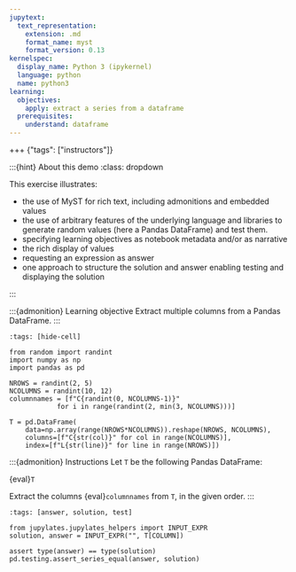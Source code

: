 ```yaml
---
jupytext:
  text_representation:
    extension: .md
    format_name: myst
    format_version: 0.13
kernelspec:
  display_name: Python 3 (ipykernel)
  language: python
  name: python3
learning:
  objectives:
    apply: extract a series from a dataframe
  prerequisites:
    understand: dataframe
---
```


+++ {"tags": ["instructors"]}

:::{hint} About this demo
:class: dropdown

This exercise illustrates:
- the use of MyST for rich text, including admonitions and embedded values
- the use of arbitrary features of the underlying language and
  libraries to generate random values (here a Pandas DataFrame) and
  test them.
- specifying learning objectives as notebook metadata and/or as narrative
- the rich display of values
- requesting an expression as answer
- one approach to structure the solution and answer enabling testing
  and displaying the solution

:::

:::{admonition} Learning objective
Extract multiple columns from a Pandas DataFrame.
:::

```{code-cell}
:tags: [hide-cell]

from random import randint
import numpy as np
import pandas as pd

NROWS = randint(2, 5)
NCOLUMNS = randint(10, 12)
columnnames = [f"C{randint(0, NCOLUMNS-1)}"
            for i in range(randint(2, min(3, NCOLUMNS)))]

T = pd.DataFrame(
    data=np.array(range(NROWS*NCOLUMNS)).reshape(NROWS, NCOLUMNS),
    columns=[f"C{str(col)}" for col in range(NCOLUMNS)],
    index=[f"L{str(line)}" for line in range(NROWS)])
```

:::{admonition} Instructions
Let `T` be the following Pandas DataFrame:

{eval}`T`

Extract the columns {eval}`columnnames` from `T`, in the given order.
:::

```{code-cell}
:tags: [answer, solution, test]

from jupylates.jupylates_helpers import INPUT_EXPR
solution, answer = INPUT_EXPR("", T[COLUMN])

assert type(answer) == type(solution)
pd.testing.assert_series_equal(answer, solution)
```
